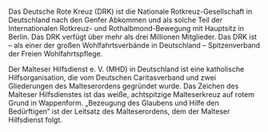 Das Deutsche Rote Kreuz (DRK) ist die Nationale Rotkreuz-Gesellschaft in Deutschland nach den Genfer Abkommen und als solche Teil der Internationalen Rotkreuz- und Rothalbmond-Bewegung mit Hauptsitz in Berlin. Das DRK verfügt über mehr als drei Millionen Mitglieder.
Das DRK ist – als einer der großen Wohlfahrtsverbände in Deutschland – Spitzenverband der Freien Wohlfahrtspflege.

Der Malteser Hilfsdienst e. V. (MHD) in Deutschland ist eine katholische Hilfsorganisation, die vom Deutschen Caritasverband und zwei Gliederungen des Malteserordens gegründet wurde. Das Zeichen des Malteser Hilfsdienstes ist das weiße, achtspitzige Malteserkreuz auf rotem Grund in Wappenform.
„Bezeugung des Glaubens und Hilfe den Bedürftigen“ ist der Leitsatz des Malteserordens, dem der Malteser Hilfsdienst folgt.